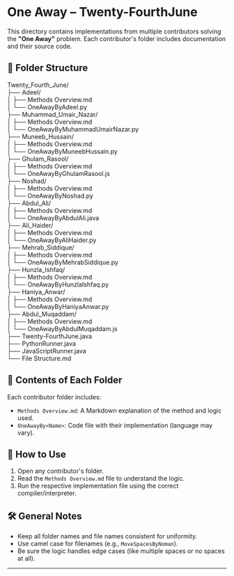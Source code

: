 # One Away – Twenty-FourthJune

This directory contains implementations from multiple contributors solving the **"One Away"** problem. Each contributor's folder includes documentation and their source code.

## 📁 Folder Structure

Twenty_Fourth_June/\
├── Adeel/\
│ ├── Methods Overview.md\
│ └── OneAwayByAdeel.py\
├── Muhammad_Umair_Nazar/\
│ ├── Methods Overview.md\
│ └── OneAwayByMuhammadUmairNazar.py\
├── Muneeb_Hussain/\
│ ├── Methods Overview.md\
│ └── OneAwayByMuneebHussain.py\
├── Ghulam_Rasool/\
│ ├── Methods Overview.md\
│ └── OneAwayByGhulamRasool.js\
├── Noshad/\
│ ├── Methods Overview.md\
│ └── OneAwayByNoshad.py\
├── Abdul_Ali/\
│ ├── Methods Overview.md\
│ └── OneAwayByAbdulAli.java\
├── Ali_Haider/\
│ ├── Methods Overview.md\
│ └── OneAwayByAliHaider.py\
├── Mehrab_Siddique/\
│ ├── Methods Overview.md\
│ └── OneAwayByMehrabSiddique.py\
├── Hunzla_Ishfaq/\
│ ├── Methods Overview.md\
│ └── OneAwayByHunzlaIshfaq.py\
├── Haniya_Anwar/\
│ ├── Methods Overview.md\
│ └── OneAwayByHaniyaAnwar.py\
├── Abdul_Muqaddam/\
│ ├── Methods Overview.md\
│ └── OneAwayByAbdulMuqaddam.js\
├── Twenty-FourthJune.java\
├── PythonRunner.java\
├── JavaScriptRunner.java\
└── File Structure.md


## 📘 Contents of Each Folder

Each contributor folder includes:
- `Methods Overview.md`: A Markdown explanation of the method and logic used.
- `OneAwayBy<Name>`: Code file with their implementation (language may vary).

## 🧪 How to Use

1. Open any contributor's folder.
2. Read the `Methods Overview.md` file to understand the logic.
3. Run the respective implementation file using the correct compiler/interpreter.

## 🛠️ General Notes

- Keep all folder names and file names consistent for uniformity.
- Use camel case for filenames (e.g., `MoveSpacesByNoman`).
- Be sure the logic handles edge cases (like multiple spaces or no spaces at all).

---

